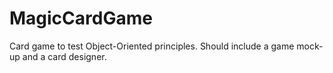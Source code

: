 # MagicCardGame
Card game to test Object-Oriented principles. Should include a game mock-up and a card designer.
